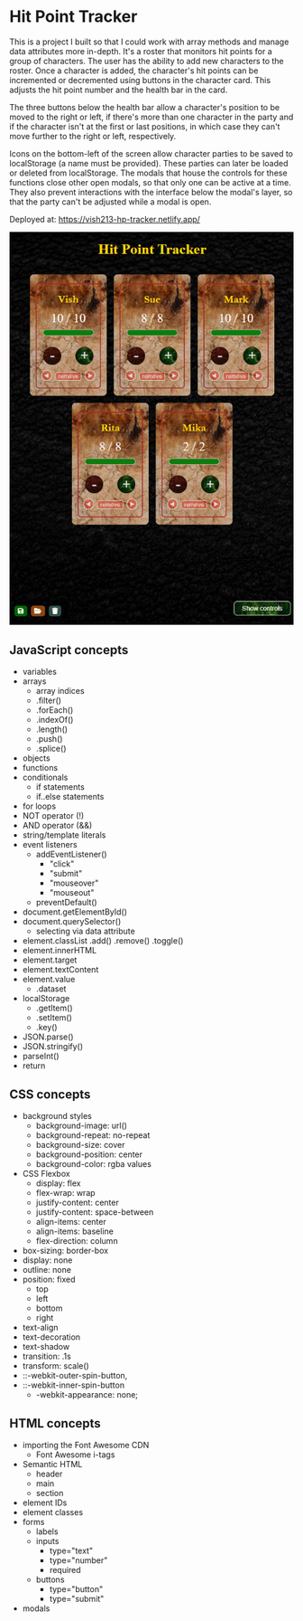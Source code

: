 # Hit Point Tracker

This is a project I built so that I could work with array methods and manage data attributes more in-depth. It's a roster that monitors hit points for a group of characters. The user has the ability to add new characters to the roster. Once a character is added, the character's hit points can be incremented or decremented using buttons in the character card. This adjusts the hit point number and the health bar in the card.

The three buttons below the health bar allow a character's position to be moved to the right or left, if there's more than one character in the party and if the character isn't at the first or last positions, in which case they can't move further to the right or left, respectively.

Icons on the bottom-left of the screen allow character parties to be saved to localStorage (a name must be provided). These parties can later be loaded or deleted from localStorage. The modals that house the controls for these functions close other open modals, so that only one can be active at a time. They also prevent interactions with the interface below the modal's layer, so that the party can't be adjusted while a modal is open.

Deployed at: https://vish213-hp-tracker.netlify.app/

![](https://github.com/vishalicious213/hit-point-tracker/blob/main/img/hp-tracker.jpg)

## JavaScript concepts

- variables
- arrays
    - array indices
    - .filter()
    - .forEach()
    - .indexOf()
    - .length()
    - .push()
    - .splice()
- objects
- functions
- conditionals
    - if statements
    - if..else statements
- for loops
- NOT operator (!)
- AND operator (&&)
- string/template literals
- event listeners
    - addEventListener()
        - "click"
        - "submit"
        - "mouseover"
        - "mouseout"
    - preventDefault()
- document.getElementById()
- document.querySelector()
    - selecting via data attribute
- element.classList
    .add()
    .remove()
    .toggle()
- element.innerHTML
- element.target
- element.textContent
- element.value
    - .dataset
- localStorage
    - .getItem()
    - .setItem()
    - .key()
- JSON.parse()
- JSON.stringify()
- parseInt()
- return

## CSS concepts

- background styles
    - background-image: url()
    - background-repeat: no-repeat
    - background-size: cover
    - background-position: center
    - background-color: rgba values
- CSS Flexbox
    - display: flex
    - flex-wrap: wrap
    - justify-content: center
    - justify-content: space-between
    - align-items: center
    - align-items: baseline
    - flex-direction: column
- box-sizing: border-box
- display: none
- outline: none
- position: fixed
    - top
    - left
    - bottom
    - right
- text-align
- text-decoration
- text-shadow
- transition: .1s
- transform: scale()
- ::-webkit-outer-spin-button,
- ::-webkit-inner-spin-button
    - -webkit-appearance: none;


## HTML concepts

- importing the Font Awesome CDN
    - Font Awesome i-tags
- Semantic HTML
    - header
    - main
    - section
- element IDs
- element classes
- forms
    - labels
    - inputs
        - type="text"
        - type="number"
        - required
    - buttons
        - type="button"
        - type="submit"
- modals